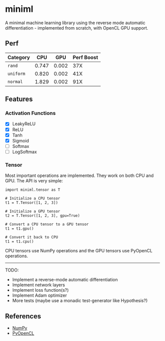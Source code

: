 # miniml

A minimal machine learning library using the reverse mode automatic
differentiation - implemented from scratch, with OpenCL GPU support.

## Perf

| Category  | CPU   | GPU   | Perf Boost |
| --------- | ----- | ----- | ---------- |
| `rand`    | 0.747 | 0.002 | 37X        |
| `uniform` | 0.820 | 0.002 | 41X        |
| `normal`  | 1.829 | 0.002 | 91X        |

## Features

### Activation Functions

- [x] LeakyReLU
- [x] ReLU
- [x] Tanh
- [x] Sigmoid
- [ ] Softmax
- [ ] LogSoftmax

### Tensor

Most important operations are implemented. They work on both CPU and GPU.
The API is very simple:

```
import miniml.tensor as T

# Initialize a CPU tensor
t1 = T.Tensor([1, 2, 3])

# Initialize a GPU tensor
t2 = T.Tensor([1, 2, 3], gpu=True)

# Convert a CPU tensor to a GPU tensor
t1 = t1.gpu()

# Convert it back to CPU
t1 = t1.cpu()
```

CPU tensors use NumPy operations and the GPU tensors use PyOpenCL
operations.

---

TODO:

- Implement a reverse-mode automatic differentiation
- Implement network layers
- Implement loss function(s?)
- Implement Adam optimizer
- More tests (maybe use a monadic test-generator like Hypothesis?)

## References

- [NumPy](https://numpy.org/)
- [PyOpenCL](https://documen.tician.de/pyopencl/index.html)
